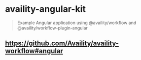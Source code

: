 # availity-angular-kit

> Example Angular application using @availity/workflow and @availity/workflow-plugin-angular

## https://github.com/Availity/availity-workflow#angular
